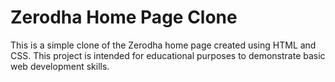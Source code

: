 # Zerodha Home Page Clone
This is a simple clone of the Zerodha home page created using HTML and CSS. This project is intended for educational purposes to demonstrate basic web development skills.
